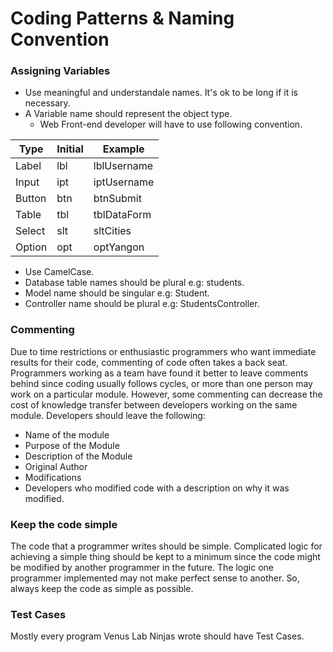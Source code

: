 # Coding Patterns & Naming Convention
### Assigning Variables
- Use meaningful and understandale names. It's ok to be long if it is necessary.
- A Variable name should represent the object type. 
    - Web Front-end developer will have to use following convention.


| Type | Initial | Example |
| ---- | ------- | ------- |
| Label | lbl | lblUsername |
| Input | ipt | iptUsername |
| Button | btn | btnSubmit |
| Table | tbl | tblDataForm |
| Select | slt | sltCities |
| Option | opt | optYangon |

- Use CamelCase.
- Database table names should be plural e.g: students.
- Model name should be singular e.g: Student.
- Controller name should be plural e.g: StudentsController.

### Commenting
Due to time restrictions or enthusiastic programmers who want immediate results for their code, commenting of code often takes a back seat. Programmers working as a team have found it better to leave comments behind since coding usually follows cycles, or more than one person may work on a particular module. However, some commenting can decrease the cost of knowledge transfer between developers working on the same module.
Developers should leave the following: 

- Name of the module
- Purpose of the Module
- Description of the Module
- Original Author
- Modifications
- Developers who modified code with a description on why it was modified.

### Keep the code simple
The code that a programmer writes should be simple. Complicated logic for achieving a simple thing should be kept to a minimum since the code might be modified by another programmer in the future. The logic one programmer implemented may not make perfect sense to another. So, always keep the code as simple as possible.

### Test Cases
Mostly every program Venus Lab Ninjas wrote should have Test Cases.

